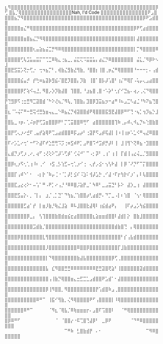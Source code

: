 ⣆⠻⣿⣿⣿⣿⣿⣿⣿⣿⣿⣿⣿⣿⣿⣿⣿⣿⣿⣿⣿⣿⣿⣿⣿⣿⣿⣿⣿⣿⣿⣿⣿⣿⣿⣿⣿⣿⣿⣿⣿⣿⣿⣿⣿⣿⣿⣿⡿⢋
⣿⣧⡈⢿⣿⣿⣿⣿⣿⣿⣿⣿⣿⣿⣿⣿⣿⣿⣿⣿Nah, I'd Code ⣿⣿⣿⣿⣿⣿⣿⣿⣿⣿⣿⣿⣿⣿⣿⠟⣠⣿
⣿⣿⣿⣦⡙⠻⣿⣿⣿⣿⣿⣿⣿⣿⣿⣿⣿⣿⣿⣿⣿⣿⣿⣿⣿⣿⣿⣿⣿⣿⣿⣿⣿⣿⣿⣿⣿⣿⣿⣿⣿⣿⣿⣿⡿⠟⣡⣾⣿⣿
⣿⣿⣿⣿⣿⣶⣌⠛⢿⣿⣿⣿⣿⣿⣿⣿⣿⣿⣿⣿⣿⣿⣿⣿⣿⣿⣿⣿⣿⣿⣿⣿⣿⣿⣿⣿⣿⣿⣿⣿⣿⡿⠟⢋⣴⣾⣿⣿⣿⣿
⣿⣿⣿⣿⣿⣿⣶⣿⣦⣌⡙⠻⢿⣿⣿⣿⣿⣿⣿⣿⣿⣿⣿⣿⣿⣿⣿⣿⣿⣿⣿⣿⣿⣿⣿⣿⣿⣿⣿⣿⣿⡇⣼⣿⣿⣿⣿⣿⣿⣿
⣿⣿⣿⣿⣿⣿⣿⣿⣿⢆⣤⣵⣦⣬⣉⡛⠻⠿⢿⣿⣿⣿⣿⣿⣿⣿⣿⣿⣿⣿⣿⣿⣿⣿⣿⣿⣿⣿⣿⣿⣿⡇⡉⠻⣿⣿⣿⣿⠿⣿
⣿⣿⣿⣿⣿⢋⢧⣩⣥⣤⣭⡍⠉⢉⣉⠿⢷⣄⢐⣦⣀⡀⣬⣍⢍⠩⣭⣭⣥⡄⣴⣌⡙⠿⣿⣿⣿⣿⣿⣿⣿⠀⣬⣅⡈⠻⡿⠗⠢⣸
⣿⣿⣟⣫⣭⡡⢝⡒⢋⡐⠀⢒⠲⣦⡉⠃⡀⢾⣷⣌⣻⣷⣜⢻⣷⡀⠘⣿⣿⡆⢸⣿⢀⡶⣌⠛⢿⣿⣿⣿⣿⠘⠒⠒⠒⡂⠄⢠⣾⣿
⣿⣿⣿⣿⣿⣮⣤⡚⠀⡞⢓⠶⣦⣽⡷⣻⣮⠌⣿⣟⡹⣿⣿⡄⡹⣷⠀⢸⣿⠁⣿⡧⡼⢡⣿⠃⢰⡌⠛⢿⡏⠠⢥⡤⢄⣠⣴⣿⣿⣿
⣿⣿⣿⣿⣿⡿⡋⢵⠪⢤⣘⡀⠻⣿⡠⡱⡹⣷⣼⣿⠀⢹⣿⣿⡀⠘⣰⣦⣿⢀⣿⠐⠡⡵⠃⢂⡎⠊⣙⣦⠄⢴⡠⢀⢌⠙⢿⣿⣿⣿
⡟⢙⣻⡿⠫⢐⣒⣛⠻⣉⣽⣿⣾⠈⠓⠕⢜⢦⡈⠻⢧⡀⢹⣿⣷⡄⣹⣿⡿⣹⣭⣦⡲⠒⣴⠛⠸⠦⣠⣉⠣⣴⣈⠘⠳⠝⣦⢙⣿⣿
⣿⣆⠈⠡⢬⠍⠛⠒⣛⢭⢚⣛⣳⣶⢤⣄⣀⠑⠿⣦⣌⡙⢾⣽⣿⣿⣾⠟⢿⣿⣿⣿⣯⣻⣟⣼⣿⡿⠛⠋⢙⠐⢦⡁⢲⡹⣦⡑⣸⣿
⣿⣿⣧⣀⠰⡶⠄⢁⠬⡶⡟⢋⣩⣶⣿⣿⡿⠟⠃⡉⢉⣭⣿⣿⠿⢛⠋⠀⣴⣿⣿⣿⣿⣿⣿⢹⠷⢀⡤⠾⢄⠺⣄⡙⠦⢑⣿⣷⣿⣿
⣿⣿⡟⢋⢄⡰⠔⣚⠏⢀⣤⡞⣵⢿⠟⢉⣠⣴⣾⣿⣿⠿⡯⣠⡴⠃⢐⣽⡟⠫⣠⡾⢯⣼⡇⢸⠰⢸⢰⡶⠡⣁⠪⠛⢤⣜⠿⣿⣿⣿
⣿⠏⠔⡡⣁⠔⢒⠁⠒⠋⠕⣼⠏⠞⣑⣛⢛⠩⡩⢐⠶⣫⠾⠟⡁⣠⠟⣿⠩⠚⣩⡾⡛⡼⠇⢸⠀⣸⢸⢻⠑⢝⠿⣦⠐⣹⣿⣿⣿⣿
⣿⣄⣾⡙⡰⢋⡰⢀⠔⡀⢴⠋⢐⢜⢕⠕⢉⡼⠡⢋⡾⠁⢊⢬⠚⠁⠉⠠⡂⡽⠃⢀⢰⠁⢰⢸⠀⡏⣾⢸⢠⣔⢬⣀⡈⣻⣿⣿⣿⣿
⣿⣿⡿⢆⡰⠫⢂⢁⢰⠸⠆⢀⠊⠀⠰⣫⢀⡣⢱⣋⠤⢒⢁⡰⠊⢐⠀⢄⡞⡠⣪⠂⢢⢣⠗⣼⠀⡇⡿⠈⠜⡙⠋⠉⡍⣿⣿⣿⣿⣿
⣿⣿⣿⡏⢠⠾⠑⠁⠂⠀⠠⡆⡗⠈⠷⡤⢈⠐⠈⡁⡼⡃⣪⠎⠨⣱⠅⢺⡼⣡⡓⢀⠊⣼⠐⠏⡖⢳⡗⠎⡰⠁⡄⠇⢧⣿⣿⣿⣿⣿
⣿⣿⣿⣏⣠⣔⢔⠕⠂⠤⢡⠁⠛⠠⠟⡁⠔⢠⡘⠘⠿⠿⣿⡨⣵⡟⣀⠁⠳⠿⠃⣀⣠⣭⣙⠃⡧⠕⠀⣼⡱⣀⢰⠀⣼⣿⣿⣿⣿⣿
⣿⣿⣿⣟⣫⣤⡕⠄⡀⠈⡇⡄⠀⣰⡈⢀⡁⣙⠁⠙⢳⣦⡈⢱⣿⣿⡴⢃⣴⣾⡛⠄⠙⡉⣀⠠⡇⠆⢱⣿⠀⠈⢢⠂⢿⣿⣿⣿⣿⣿
⣿⣿⣿⣿⣿⣿⣋⣴⠁⡞⠀⡇⣶⡸⣷⡘⢷⣌⣸⣵⠀⠿⠧⣸⣿⣿⣗⣼⢿⠇⢰⣮⣾⣴⠟⡄⠀⠀⢸⠏⡴⣠⡡⢳⣮⣿⣿⣿⣿⣿
⣿⣿⣿⣿⣿⣿⣿⡿⣀⡄⠀⢣⢹⣿⣿⣿⣷⣿⣾⣶⣮⣖⣴⣿⣿⣿⣿⣿⣆⣵⣶⣶⣾⣿⣿⠇⣼⣾⡇⡕⠀⣿⣷⣸⣿⣿⣿⣿⣿⣿
⣿⣿⣿⣿⣿⣿⣿⣿⣿⣩⣾⣷⡈⣿⣿⣿⣿⣿⣿⣿⣿⣿⣿⣿⣿⣿⣿⣿⣿⣿⣿⣿⣿⣿⣿⣾⣷⣿⢙⠀⡄⢿⣿⣿⣿⣿⣿⣿⣿⣿
⣿⣿⣿⣿⡿⣿⣿⣿⣿⣿⣿⣿⣇⢻⣿⣿⣿⣿⣿⣿⣿⣿⣿⣿⣿⣿⣿⣿⣿⣿⣿⣿⣿⣿⣿⣿⣿⠃⡎⢠⣧⣾⣿⣿⣿⣿⣿⣿⣿⣿
⣿⣿⣿⣿⣿⣿⣿⣿⣿⣿⣿⣿⣿⡸⣿⣿⣿⣿⣿⣿⣿⣿⣿⠿⣿⣿⡿⣿⣿⣿⣿⣿⣿⣿⣿⣿⡏⣸⣷⣿⣿⣿⣿⣿⣿⣿⣿⣿⣿⣿
⣿⣿⣿⣿⣿⣿⣿⣿⣿⣿⣿⣿⣿⡇⠙⢿⣿⣿⣿⣿⣿⣿⣿⣷⣼⣧⣿⣿⣿⣿⣿⣿⣿⣿⡿⢋⢀⣿⣿⣿⣿⣿⣿⣿⣿⣿⣿⣿⣿⣿
⣿⣿⣿⣿⣿⣿⣿⣿⣿⣿⣿⣿⣿⣧⠀⣎⠻⣿⣿⣛⣛⠿⠿⠿⠿⠿⠿⠿⠿⣟⣛⣽⣿⢟⣵⠃⢸⣿⣿⣿⣿⣿⣿⣽⣾⣿⣿⣿⣿⣿
⣿⣿⣿⣿⣿⣿⣿⣿⣿⣿⣿⣿⣿⣿⢠⢸⣷⡙⢿⣿⣿⣶⣄⣒⣋⣉⣁⣠⣾⣿⣿⠟⣡⣾⠁⠂⣼⣿⣿⣿⣿⣿⣿⣿⣿⣿⣿⣿⣿⣿
⣿⣿⣿⣿⣿⣿⣿⣿⣿⣿⣿⣿⣿⡿⢸⠻⣿⣿⡀⠻⣿⣿⣿⣿⣿⣿⣿⣿⣿⡟⢡⣾⣿⠷⣠⢀⣿⣿⣿⣿⣿⣿⣿⣿⣿⣿⣿⣿⣿⣿
⣿⣿⣿⣿⣿⣿⣿⣿⣿⣿⠿⠛⠉⠀⢸⣯⠊⢻⣷⡀⢌⠻⢿⣿⣿⣿⣿⠟⠋⢠⣿⣿⣿⣿⡇⠸⢿⣿⣿⣿⣿⣿⣿⣿⣿⣿⣿⣿⣿⣿
⣿⣿⣿⣿⣿⣿⠿⠛⠉⠀⠀⠀⠀⠀⠈⠻⣆⠈⢿⣧⡈⠿⢷⣶⣶⣶⡖⠄⣠⣿⠏⢩⣿⣿⠇⠀⠀⠈⠛⢿⣿⣿⣿⣿⣿⣿⣿⣿⣿⣿⣿
⣿⡿⠿⠛⠋⠀⠀⠀⠀⠀⠀⠀⠀⠀⠀⠀⠈⠀⠈⣿⣿⡔⠐⠯⢉⣿⢙⣼⡿⠃⠀⣀⡿⠟⠀⠀⠀⠀⠀⠀⠈⠙⠛⠿⣿⣿⣿⣿⣿⣿⣿⣿
⠀⠀⠀⠀⠀⠀⠀⠀⠀⠀⠀⠀⠀⠀⠀⠀⠀⠀⠀⠉⠛⠷⠀⣃⣿⣷⣾⡟⠀⠄⠂⠀⠀⠀⠀⠀⠀⠀⠀⠀⠀⠀⠀⠀⠀⠉⠻⠿⣿⣿⣿⣿⣿⣿
